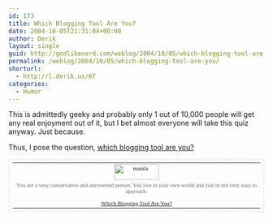 ```yaml
---
id: 173
title: Which Blogging Tool Are You?
date: 2004-10-05T21:31:04+00:00
author: Derik
layout: single
guid: http://godlikenerd.com/weblog/2004/10/05/which-blogging-tool-are-you/
permalink: /weblog/2004/10/05/which-blogging-tool-are-you/
shorturl:
  - http://l.derik.us/6T
categories:
  - Humor
---
```

This is admittedly geeky and probably only 1 out of 10,000 people will get any real enjoyment out of it, but I bet almost everyone will take this quiz anyway. Just because.

Thus, I pose the question, [which blogging tool are you?](http://www.wannabegirl.org/quiz/tool/)

<table width="200" style="font: 11px verdana; color: #666; border: 3px dashed #eef; margin: 0px; padding: 5px; text-align: center;">
  <tr>
    <td valign="middle">
      <a href="http://manila.userland.com/"><img src="http://wannabegirl.org/quiz/tool/manila.gif" width="88" height="31" border="0" alt="manila" /></a>
    </td>
  </tr>
  
  <tr>
    <td>
      You are a very conservative and introverted person. You live in your own world and you&#8217;re not very easy to approach.<br /> <br /> <a href="http://wannabegirl.org/quiz/tool/">Which Blogging Tool Are You?</a>
    </td>
  </tr>
</table>